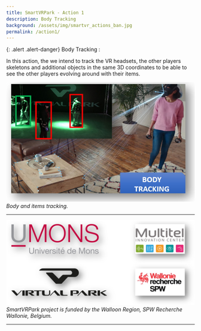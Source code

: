 ```yaml
---
title: SmartVRPark - Action 1
description: Body Tracking
background: /assets/img/smartvr_actions_ban.jpg
permalink: /action1/
---
```



{: .alert .alert-danger}
Body Tracking :

In this action, the we intend to track the VR headsets, the other players skeletons and additional objects in the same 3D coordinates to be able to see the other players evolving around with their items. 

![Project partners](https://raw.githubusercontent.com/numediart/SmartVRPark/main/assets/img/smartvr_action1.jpg)
_Body and items tracking._


---

![Project partners](https://raw.githubusercontent.com/numediart/SmartVRPark/main/assets/img/smartvr_partners.jpg)
_SmartVRPark project is funded by the Walloon Region, SPW Recherche Wallonie, Belgium._

---